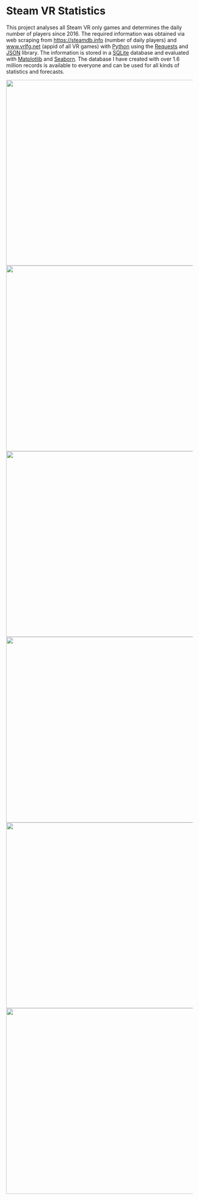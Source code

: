 # Steam VR Statistics
This project analyses all Steam VR only games and determines the daily number of players since 2016. The required information was obtained via web scraping from https://steamdb.info (number of daily players) and www.vrlfg.net (appid of all VR games) with [Python](https://www.python.org/ "Python") using the [Requests](https://requests.readthedocs.io/en/master/# "Requests") and [JSON](https://docs.python.org/3/library/json.html "JSON") library. The information is stored in a [SQLite](https://www.sqlite.org/index.html "SQLite") database and evaluated with [Matplotlib](https://matplotlib.org/3.1.1/index.html# "Matplotlib") and [Seaborn](https://seaborn.pydata.org/# "Seaborn"). The database I have created with over 1.6 million records is available to everyone and can be used for all kinds of statistics and forecasts.
<p align="left">
  <img width="850" height="500" src="https://github.com/Bamux/Steam_VR_Statistics/blob/master/images/top10_2020_02.png">
   <img width="850" height="500" src="https://github.com/Bamux/Steam_VR_Statistics/blob/master/images/top10.png">
  <img width="850" height="500" src="https://github.com/Bamux/Steam_VR_Statistics/blob/master/images/top10_max_peak.png">
  <img width="850" height="500" src="https://github.com/Bamux/Steam_VR_Statistics/blob/master/images/avg_peak_over_time.png">
  <img width="850" height="500" src="https://github.com/Bamux/Steam_VR_Statistics/blob/master/images/max_peak.png">
  <img width="850" height="500" src="https://github.com/Bamux/Steam_VR_Statistics/blob/master/images/monthly_vrusage.png">
</p>

